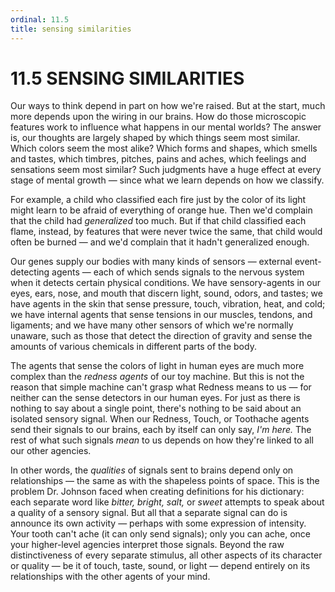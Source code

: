 ```yaml
---
ordinal: 11.5
title: sensing similarities
---
```


# 11.5 SENSING SIMILARITIES 

<p>Our ways to think depend in part on how we're raised. But at the start, much more depends upon the wiring in our brains. How do those microscopic features work to influence what happens in our mental worlds? The answer is, our thoughts are largely shaped by which things seem most similar. Which colors seem the most alike? Which forms and shapes, which smells and tastes, which timbres, pitches, pains and aches, which feelings and sensations seem most similar? Such judgments have a huge effect at every stage of mental growth &mdash; since what we learn depends on how we classify.</p>
<p>For example, a child who classified each fire just by the color of its light might learn to be afraid of everything of orange hue. Then we'd complain that the child had <em>generalized</em> too much. But if that child classified each flame, instead, by features that were never twice the same, that child would often be burned &mdash; and we'd complain that it hadn't generalized enough.</p>
<p>Our genes supply our bodies with many kinds of sensors &mdash; external event-detecting agents &mdash; each of which sends signals to the nervous system when it detects certain physical conditions. We have sensory-agents in our eyes, ears, nose, and mouth that discern light, sound, odors, and tastes; we have agents in the skin that sense pressure, touch, vibration, heat, and cold; we have internal agents that sense tensions in our muscles, tendons, and ligaments; and we have many other sensors of which we're normally unaware, such as those that detect the direction of gravity and sense the amounts of various chemicals in different parts of the body.</p>
<p>The agents that sense the colors of light in human eyes are much more complex than the <em>redness agents</em> of our toy machine. But this is not the reason that simple machine can't grasp what Redness means to us &mdash; for neither can the sense detectors in our human eyes. For just as there is nothing to say about a single point, there's nothing to be said about an isolated sensory signal. When our Redness, Touch, or Toothache agents send their signals to our brains, each by itself can only say, <em>I'm here.</em> The rest of what such signals <em>mean</em> to us depends on how they're linked to all our other agencies.</p>
<p>In other words, the <em>qualities</em> of signals sent to brains depend only on relationships &mdash; the same as with the shapeless points of space. This is the problem Dr. Johnson faced when creating definitions for his dictionary: each separate word like <em>bitter,</em> <em>bright,</em> <em>salt,</em> or <em>sweet</em> attempts to speak about a quality of a sensory signal. But all that a separate signal can do is announce its own activity &mdash; perhaps with some expression of intensity. Your tooth can't ache (it can only send signals); only you can ache, once your higher-level agencies interpret those signals. Beyond the raw distinctiveness of every separate stimulus, all other aspects of its character or quality &mdash; be it of touch, taste, sound, or light &mdash; depend entirely on its relationships with the other agents of your mind.</p>
